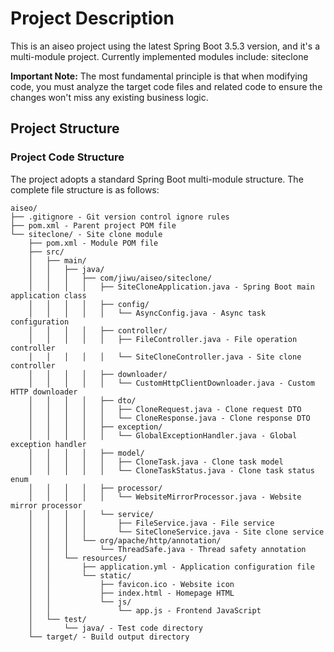 # Project Description
This is an aiseo project using the latest Spring Boot 3.5.3 version, and it's a multi-module project. Currently implemented modules include: siteclone

**Important Note:** The most fundamental principle is that when modifying code, you must analyze the target code files and related code to ensure the changes won't miss any existing business logic.

## Project Structure
### Project Code Structure

The project adopts a standard Spring Boot multi-module structure. The complete file structure is as follows:

```
aiseo/
├── .gitignore - Git version control ignore rules
├── pom.xml - Parent project POM file
└── siteclone/ - Site clone module
    ├── pom.xml - Module POM file
    ├── src/
    │   ├── main/
    │   │   ├── java/
    │   │   │   ├── com/jiwu/aiseo/siteclone/
    │   │   │   │   ├── SiteCloneApplication.java - Spring Boot main application class
    │   │   │   │   ├── config/
    │   │   │   │   │   └── AsyncConfig.java - Async task configuration
    │   │   │   │   ├── controller/
    │   │   │   │   │   ├── FileController.java - File operation controller
    │   │   │   │   │   └── SiteCloneController.java - Site clone controller
    │   │   │   │   ├── downloader/
    │   │   │   │   │   └── CustomHttpClientDownloader.java - Custom HTTP downloader
    │   │   │   │   ├── dto/
    │   │   │   │   │   ├── CloneRequest.java - Clone request DTO
    │   │   │   │   │   └── CloneResponse.java - Clone response DTO
    │   │   │   │   ├── exception/
    │   │   │   │   │   └── GlobalExceptionHandler.java - Global exception handler
    │   │   │   │   ├── model/
    │   │   │   │   │   ├── CloneTask.java - Clone task model
    │   │   │   │   │   └── CloneTaskStatus.java - Clone task status enum
    │   │   │   │   ├── processor/
    │   │   │   │   │   └── WebsiteMirrorProcessor.java - Website mirror processor
    │   │   │   │   └── service/
    │   │   │   │       ├── FileService.java - File service
    │   │   │   │       └── SiteCloneService.java - Site clone service
    │   │   │   └── org/apache/http/annotation/
    │   │   │       └── ThreadSafe.java - Thread safety annotation
    │   │   └── resources/
    │   │       ├── application.yml - Application configuration file
    │   │       └── static/
    │   │           ├── favicon.ico - Website icon
    │   │           ├── index.html - Homepage HTML
    │   │           └── js/
    │   │               └── app.js - Frontend JavaScript
    │   └── test/
    │       └── java/ - Test code directory
    └── target/ - Build output directory
```
